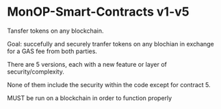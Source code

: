 # MonOP-Smart-Contracts v1-v5
Tansfer tokens on any blockchain.

Goal: succefully and securely tranfer tokens on any blochian in exchange for a GAS fee from both parties.

There are 5 versions, each with a new feature or layer of security/complexity.

None of them include the security within the code except for contract 5.


MUST be run on a blockchain in order to function properly
